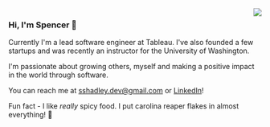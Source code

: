 <img align="right" src="https://spencer-shadley.github.io/img/dancing-spencer.gif">

### Hi, I'm Spencer 👋

Currently I'm a lead software engineer at Tableau. I've also founded a few startups and was recently an instructor for the University of Washington.

I'm passionate about growing others, myself and making a positive impact in the world through software.

You can reach me at sshadley.dev@gmail.com or <a href="https://www.linkedin.com/in/spencershadley"> LinkedIn<a/>!

Fun fact - I like _really_ spicy food. I put carolina reaper flakes in almost everything! 🌋
